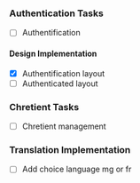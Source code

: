 <!-- Note: Checked TODO items are not to be reimplemented -->

<!-- TODO Groups -->

### Authentication Tasks
- [ ] Authentification

#### Design Implementation
- [x] Authentification layout
- [ ] Authenticated layout

### Chretient Tasks
- [ ] Chretient management

### Translation Implementation
- [ ] Add choice language mg or fr

